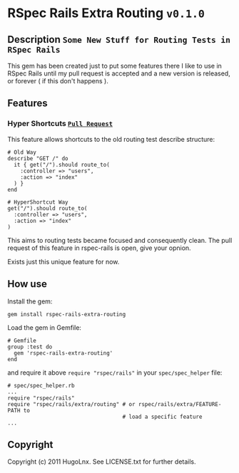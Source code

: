 # RSpec Rails Extra Routing `v0.1.0`

## Description `Some New Stuff for Routing Tests in RSpec Rails`
This gem has been created just to put some features there I like to use in RSpec Rails until my pull request is accepted and a new version is released, or forever ( if this don't happens ).

## Features
### Hyper Shortcuts [`Pull Request`](https://github.com/rspec/rspec-rails/pull/346)
  This feature allows shortcuts to the old routing test describe structure:

    # Old Way
    describe "GET /" do
      it { get("/").should route_to(
        :controller => "users",
        :action => "index"
      ) }
    end

    # HyperShortcut Way
    get("/").should route_to(
      :controller => "users",
      :action => "index"
    )

This aims to routing tests became focused and consequently clean. The pull request of this feature in rspec-rails is open, give your opnion.

Exists just this unique feature for now.

## How use
Install the gem:

    gem install rspec-rails-extra-routing

Load the gem in Gemfile:

    # Gemfile
    group :test do
      gem 'rspec-rails-extra-routing'
    end

and require it above `require "rspec/rails"` in your `spec/spec_helper` file:

    # spec/spec_helper.rb
    ... 
    require "rspec/rails"
    require "rspec/rails/extra/routing" # or rspec/rails/extra/FEATURE-PATH to
                                        # load a specific feature
    ...
## Copyright

Copyright (c) 2011 HugoLnx. See LICENSE.txt for
further details.
